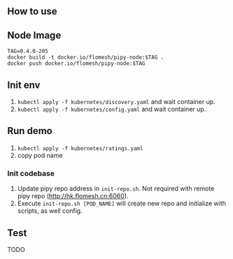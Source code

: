 
## How to use

## Node Image

```shell
TAG=0.4.0-205
docker build -t docker.io/flomesh/pipy-node:$TAG .
docker push docker.io/flomesh/pipy-node:$TAG
```

## Init env

1. `kubectl apply -f kubernetes/discovery.yaml` and wait container up.
2. `kubectl apply -f kubernetes/config.yaml` and wait container up.

## Run demo
1. `kubectl apply -f kubernetes/ratings.yaml`
2. copy pod name

### Init codebase
1. Update pipy repo address in `init-repo.sh`. Not required with remote pipy repo (http://hk.flomesh.cn:6060).
2. Execute `init-repo.sh [POD_NAME]` will create new repo and initialize with scripts, as well config.

## Test

TODO